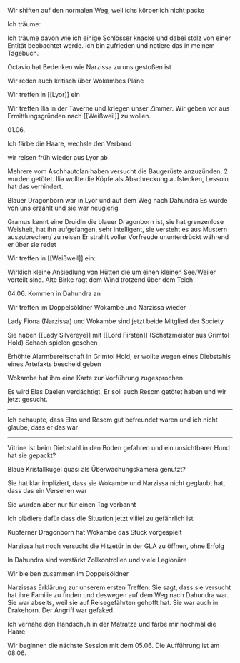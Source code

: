 Wir shiften auf den normalen Weg, weil ichs körperlich nicht packe

Ich träume:

Ich träume davon wie ich einige Schlösser knacke und dabei stolz von einer Entität beobachtet werde. Ich bin zufrieden und notiere das in meinem Tagebuch.

Octavio hat Bedenken wie Narzissa zu uns gestoßen ist

Wir reden auch kritisch über Wokambes Pläne

Wir treffen in [[Lyor]] ein

Wir treffen Ilia in der Taverne und kriegen unser Zimmer. Wir geben vor aus Ermittlungsgründen nach [[Weißweil]] zu wollen.

01.06.

Ich färbe die Haare, wechsle den Verband

wir reisen früh wieder aus Lyor ab

Mehrere vom Aschhautclan haben versucht die Baugerüste anzuzünden, 2 wurden getötet. Ilia wollte die Köpfe als Abschreckung aufstecken, Lessoin hat das verhindert.

Blauer Dragonborn war in Lyor und auf dem Weg nach Dahundra
Es wurde von uns erzählt und sie war neugierig

Gramus kennt eine Druidin die blauer Dragonborn ist, sie hat grenzenlose Weisheit, hat ihn aufgefangen, sehr intelligent, sie versteht es aus Mustern auszubrechen/ zu reisen
Er strahlt voller Vorfreude ununterdrückt während er über sie redet

Wir treffen in [[Weißweil]] ein:

Wirklich kleine Ansiedlung von Hütten die um einen kleinen See/Weiler verteilt sind.
Alte Birke ragt dem Wind trotzend über dem Teich

04.06. 
Kommen in Dahundra an

Wir treffen im Doppelsöldner Wokambe und Narzissa wieder

Lady Fiona (Narzissa) und Wokambe sind jetzt beide Mitglied der Society

Sie haben [[Lady Silvereye]] mit [[Lord Firsten]] (Schatzmeister aus Grimtol Hold) Schach spielen gesehen

Erhöhte Alarmbereitschaft in Grimtol Hold, er wollte wegen eines Diebstahls eines Artefakts bescheid geben 

Wokambe hat ihm eine Karte zur Vorführung zugesprochen

Es wird Elas Daelen verdächtigt. Er soll auch Resom getötet haben und wir jetzt gesucht.

--------

Ich behaupte, dass Elas und Resom gut befreundet waren und ich nicht glaube, dass er das war

-------

Vitrine ist beim Diebstahl in den Boden gefahren und ein unsichtbarer Hund hat sie gepackt?

Blaue Kristallkugel quasi als Überwachungskamera genutzt? 

Sie hat klar impliziert, dass sie Wokambe und Narzissa nicht geglaubt hat, dass das ein Versehen war

Sie wurden aber nur für einen Tag verbannt

Ich plädiere dafür dass die Situation jetzt viiiiel zu gefährlich ist

Kupferner Dragonborn hat Wokambe das Stück vorgespielt

Narzissa hat noch versucht die Hitzetür in der GLA zu öffnen, ohne Erfolg

In Dahundra sind verstärkt Zollkontrollen und viele Legionäre

Wir bleiben zusammen im Doppelsöldner

Narzissas Erklärung zur unserem ersten Treffen:
Sie sagt, dass sie versucht hat ihre Familie zu finden und deswegen auf dem Weg nach Dahundra war. Sie war abseits, weil sie auf Reisegefährten gehofft hat.
Sie war auch in Drakehorn. Der Angriff war gefaked. 

Ich vernähe den Handschuh in der Matratze und färbe mir nochmal die Haare

Wir beginnen die nächste Session mit dem 05.06. Die Aufführung ist am 08.06.
